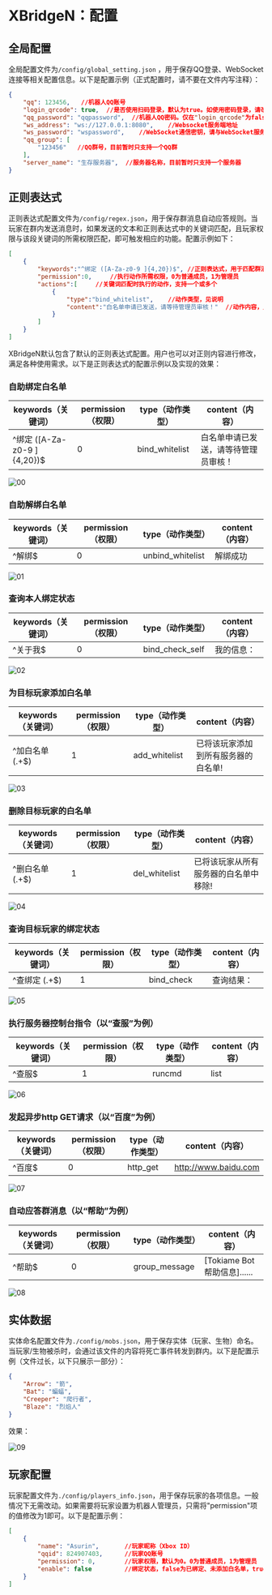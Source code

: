 # XBridgeN：配置
## 全局配置
全局配置文件为`/config/global_setting.json` ，用于保存QQ登录、WebSocket连接等相关配置信息。以下是配置示例（正式配置时，请不要在文件内写注释）：
```json
{
	"qq": 123456,   //机器人QQ账号
	"login_qrcode": true,  //是否使用扫码登录，默认为true。如使用密码登录，请改为false
	"qq_password": "qqpassword",  //机器人QQ密码。仅在"login_qrcode"为false（使用密码登录）时，该项配置才有效
	"ws_address": "ws://127.0.0.1:8080",    //Websocket服务端地址
	"ws_password": "wspassword",    //WebSocket通信密钥，请与WebSocket服务端通信密钥保持一致
	"qq_group": [
		"123456"   //QQ群号，目前暂时只支持一个QQ群
	],
	"server_name": "生存服务器",  //服务器名称，目前暂时只支持一个服务器
}
```


## 正则表达式
正则表达式配置文件为`/config/regex.json`，用于保存群消息自动应答规则。当玩家在群内发送消息时，如果发送的文本和正则表达式中的关键词匹配，且玩家权限与该段关键词的所需权限匹配，即可触发相应的功能。配置示例如下：
```json
[
	{
        "keywords":"^绑定 ([A-Za-z0-9 ]{4,20})$",	//正则表达式，用于匹配群消息中的关键词
        "permission":0,		//执行动作所需权限，0为普通成员，1为管理员
        "actions":[		//关键词匹配时执行的动作，支持一个或多个
            {
                "type":"bind_whitelist",	//动作类型，见说明
                "content":"白名单申请已发送，请等待管理员审核！"	//动作内容，见说明
            }
        ]
    }
]
```

XBridgeN默认包含了默认的正则表达式配置。用户也可以对正则内容进行修改，满足各种使用需求。以下是正则表达式的配置示例以及实现的效果：

### 自助绑定白名单

keywords（关键词）|permission（权限）|type（动作类型）|content（内容）|
--|--|--|--
^绑定 ([A-Za-z0-9 ]{4,20})$|0|bind_whitelist|白名单申请已发送，请等待管理员审核！

![00](../../img/xbn/bind_whitelist.png)

### 自助解绑白名单

keywords（关键词）|permission（权限）|type（动作类型）|content（内容）|
--|--|--|--
^解绑$|0|unbind_whitelist|解绑成功|

![01](../../img/xbn/unbind_whitelist.png)

### 查询本人绑定状态

keywords（关键词）|permission（权限）|type（动作类型）|content（内容）|
--|--|--|--
^关于我$|0|bind_check_self|我的信息：|

![02](../../img/xbn/check_bind_self.png)


### 为目标玩家添加白名单

keywords（关键词）|permission（权限）|type（动作类型）|content（内容）|
--|--|--|--
^加白名单 (.+$)|1|add_whitelist|已将该玩家添加到所有服务器的白名单!|

![03](../../img/xbn/add_whitelist.png)


### 删除目标玩家的白名单

keywords（关键词）|permission（权限）|type（动作类型）|content（内容）|
--|--|--|--
^删白名单 (.+$)|1|del_whitelist|已将该玩家从所有服务器的白名单中移除!|

![04](../../img/xbn/del_whitelist.png)

### 查询目标玩家的绑定状态

keywords（关键词）|permission（权限）|type（动作类型）|content（内容）|
--|--|--|--
^查绑定 (.+$)|1|bind_check|查询结果：|

![05](../../img/xbn/check_bind.png)

### 执行服务器控制台指令（以“查服”为例）

keywords（关键词）|permission（权限）|type（动作类型）|content（内容）|
--|--|--|--
^查服$|1|runcmd|list|

![06](../../img/xbn/runcmd.png)

### 发起异步http GET请求（以“百度”为例）

keywords（关键词）|permission（权限）|type（动作类型）|content（内容）|
--|--|--|--
^百度$|0|http_get|http://www.baidu.com|

![07](../../img/xbn/http_get.png)

### 自动应答群消息（以“帮助”为例）

keywords（关键词）|permission（权限）|type（动作类型）|content（内容）|
--|--|--|--
^帮助$|0|group_message|[Tokiame Bot 帮助信息]......|

![08](../../img/xbn/group_message.png)

## 实体数据
实体命名配置文件为`./config/mobs.json`，用于保存实体（玩家、生物）命名。当玩家/生物被杀时，会通过该文件的内容将死亡事件转发到群内。以下是配置示例（文件过长，以下只展示一部分）：
```json
{
	"Arrow": "箭",
	"Bat": "蝙蝠",
	"Creeper": "爬行者",
	"Blaze": "烈焰人"
}
```
效果：

![09](../../img/xbn/event_0.png)

## 玩家配置
玩家配置文件为`./config/players_info.json`，用于保存玩家的各项信息。一般情况下无需改动。如果需要将玩家设置为机器人管理员，只需将"permission"项的值修改为1即可。以下是配置示例：
```json
[
	{
		"name": "Asurin",		//玩家昵称（Xbox ID）
		"qqid": 824907403,		//玩家QQ账号
		"permission": 0,		//玩家权限，默认为0。0为普通成员，1为管理员
		"enable": false			//绑定状态，false为已绑定、未添加白名单，true为已绑定、已添加白名单
	}
]
```
